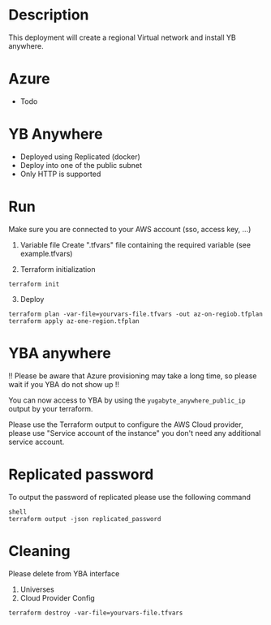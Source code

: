 # Description

This deployment will create a regional Virtual network and install YB anywhere.


# Azure
* Todo


# YB Anywhere

* Deployed using Replicated (docker)
* Deploy into one of the public subnet
* Only HTTP is supported 


# Run
Make sure you are connected to your AWS account (sso, access key, ...)

1. Variable file 
   Create ".tfvars" file containing the required variable (see example.tfvars)

2. Terraform initialization
 
```shell
terraform init
```
3. Deploy

```shell
terraform plan -var-file=yourvars-file.tfvars -out az-on-regiob.tfplan
terraform apply az-one-region.tfplan
```


# YBA anywhere 

!! Please be aware that Azure provisioning may take a long time, so please wait if you YBA do not show up !! 

You can now access to YBA by using the `yugabyte_anywhere_public_ip` output by your terraform.

Please use the Terraform output to configure the AWS Cloud provider, please use "Service account of the instance" you don't need any additional service account.

# Replicated password
To output the password of replicated please use the following command

```
shell
terraform output -json replicated_password
```

# Cleaning
Please delete from YBA interface
1. Universes
2. Cloud Provider Config

```shell
terraform destroy -var-file=yourvars-file.tfvars 
```
